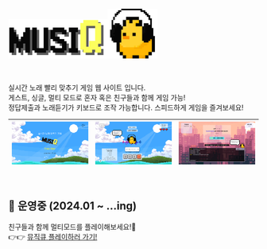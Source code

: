 <img src="./img/logo.svg" width="200"><img src="./img/danceChick.gif" width="100" height="100"  alt="MusiQ 병아리"/>

<br/>

실시간 노래 빨리 맞추기 게임 웹 사이트 입니다.<br/>
게스트, 싱글, 멀티 모드로 혼자 혹은 친구들과 함께 게임 가능!<br/>
정답제출과 노래듣기가 키보드로 조작 가능합니다. 스피드하게 게임을 즐겨보세요!

| <img src="./img/Intro/landing.png"/> | <img src="./img/Intro/singleMode.png"/> | <img src="./img/Intro/multiMode.png"/> |
| ------------------------------------ | --------------------------------------- | -------------------------------------- |

<br/>

## 🚩 운영중 (2024.01 ~ ...ing)
친구들과 함께 멀티모드를 플레이해보세요!🎉 <br/>
👉👉 <a href="https://musiq.site/" target="_blank">뮤직큐 플레이하러 가기!<a/>
